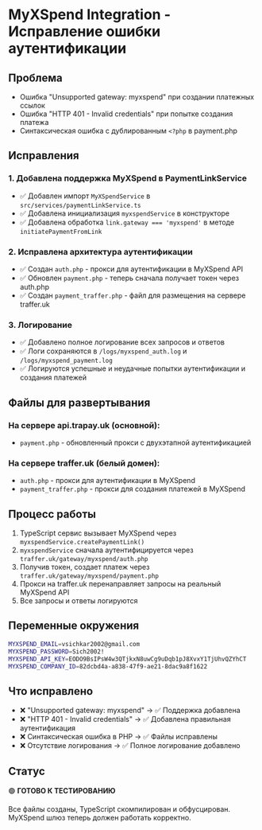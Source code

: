 # MyXSpend Integration - Исправление ошибки аутентификации

## Проблема
- Ошибка "Unsupported gateway: myxspend" при создании платежных ссылок
- Ошибка "HTTP 401 - Invalid credentials" при попытке создания платежа
- Синтаксическая ошибка с дублированным `<?php` в payment.php

## Исправления

### 1. Добавлена поддержка MyXSpend в PaymentLinkService
- ✅ Добавлен импорт `MyXSpendService` в `src/services/paymentLinkService.ts`
- ✅ Добавлена инициализация `myxspendService` в конструкторе
- ✅ Добавлена обработка `link.gateway === 'myxspend'` в методе `initiatePaymentFromLink`

### 2. Исправлена архитектура аутентификации
- ✅ Создан `auth.php` - прокси для аутентификации в MyXSpend API
- ✅ Обновлен `payment.php` - теперь сначала получает токен через auth.php
- ✅ Создан `payment_traffer.php` - файл для размещения на сервере traffer.uk

### 3. Логирование
- ✅ Добавлено полное логирование всех запросов и ответов
- ✅ Логи сохраняются в `/logs/myxspend_auth.log` и `/logs/myxspend_payment.log`
- ✅ Логируются успешные и неудачные попытки аутентификации и создания платежей

## Файлы для развертывания

### На сервере api.trapay.uk (основной):
- `payment.php` - обновленный прокси с двухэтапной аутентификацией

### На сервере traffer.uk (белый домен):
- `auth.php` - прокси для аутентификации в MyXSpend
- `payment_traffer.php` - прокси для создания платежей в MyXSpend

## Процесс работы
1. TypeScript сервис вызывает MyXSpend через `myxspendService.createPaymentLink()`
2. `myxspendService` сначала аутентифицируется через `traffer.uk/gateway/myxspend/auth.php`
3. Получив токен, создает платеж через `traffer.uk/gateway/myxspend/payment.php`
4. Прокси на traffer.uk перенаправляет запросы на реальный MyXSpend API
5. Все запросы и ответы логируются

## Переменные окружения
```bash
MYXSPEND_EMAIL=vsichkar2002@gmail.com
MYXSPEND_PASSWORD=Sich2002!
MYXSPEND_API_KEY=EODO9BsIPsW4w3QTjkxN8uwCg9uDqb1pJ8XvxY1TjUhvQZYhCT
MYXSPEND_COMPANY_ID=82dcbd4a-a838-47f9-ae21-8dac9a8f1622
```

## Что исправлено
- ❌ "Unsupported gateway: myxspend" → ✅ Поддержка добавлена
- ❌ "HTTP 401 - Invalid credentials" → ✅ Добавлена правильная аутентификация
- ❌ Синтаксическая ошибка в PHP → ✅ Файлы исправлены
- ❌ Отсутствие логирования → ✅ Полное логирование добавлено

## Статус
🟢 **ГОТОВО К ТЕСТИРОВАНИЮ**

Все файлы созданы, TypeScript скомпилирован и обфусцирован. MyXSpend шлюз теперь должен работать корректно.
